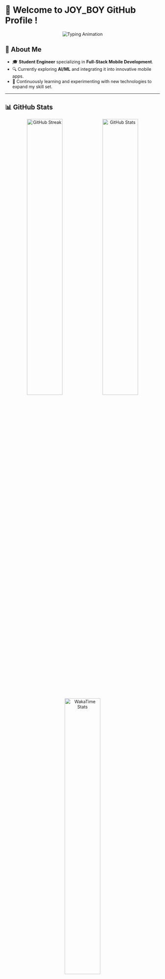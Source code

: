 # 👋 Welcome to JOY_BOY GitHub Profile !

<p align="center">
  <img src="https://readme-typing-svg.demolab.com?font=Fira+Code&weight=600&size=24&duration=3000&pause=1000&color=FF0000&background=FFFFFF00&center=true&vCenter=true&width=600&height=50&lines=Mobile+Full-Stack+Developer;Cross-Platform+%26+Native+Apps;Passionate+About+AI+%26+Innovation;Let's+Build+Something+Amazing!" alt="Typing Animation" />
</p>

## 🌟 About Me

- 🎓 **Student Engineer** specializing in **Full-Stack Mobile Development**.
- 🔍 Currently exploring **AI/ML** and integrating it into innovative mobile apps.
- 🌱 Continuously learning and experimenting with new technologies to expand my skill set.
---

## 📊 GitHub Stats

<p align="center">
  <img src="https://streak-stats.demolab.com?user=aminebenjebli&theme=radical&hide_border=true&fire=DD2727&ring=DD2727&currStreakLabel=DD2727" alt="GitHub Streak" width="48%" />
  <img src="https://github-readme-stats.vercel.app/api?username=aminebenjebli&show_icons=true&theme=radical&hide_border=true" alt="GitHub Stats" width="48%" />
</p>

<p align="center">
  <img src="https://github-readme-stats.vercel.app/api/wakatime?username=aminebenjebli&theme=radical&hide_border=true" alt="WakaTime Stats" width="48%" />
</p>

## 🏆 GitHub Trophies

<p align="center">
  <img src="https://github-profile-trophy.vercel.app/?username=aminebenjebli&theme=radical&margin-w=15&margin-h=15&no-frame=true" alt="GitHub Trophies" width="80%" />
</p>


## 🛠 Skills & Tools

### 🌐 Languages:
<p>
  <img src="https://img.shields.io/badge/-C-00599C?style=flat&logo=c" height="20">
  <img src="https://img.shields.io/badge/-C++-00599C?style=flat&logo=c%2B%2B" height="20">
  <img src="https://img.shields.io/badge/-Java-007396?style=flat&logo=java" height="20">
  <img src="https://img.shields.io/badge/-JavaFX-007396?style=flat&logo=java&logoColor=white" height="20">
  <img src="https://img.shields.io/badge/-Kotlin-0095D5?style=flat&logo=kotlin" height="20">
  <img src="https://img.shields.io/badge/-Swift-FA7343?style=flat&logo=swift" height="20">
  <img src="https://img.shields.io/badge/-Objective_C-438EFF?style=flat&logo=apple" height="20" alt="Objective-C" style="margin-right: 8px;">
  <img src="https://img.shields.io/badge/-Jetpack_Compose-4285F4?style=flat&logo=jetpackcompose" height="20" alt="Jetpack Compose">
  <img src="https://img.shields.io/badge/-Dart-0175C2?style=flat&logo=dart" height="20">
  <img src="https://img.shields.io/badge/-JavaScript-F7DF1E?style=flat&logo=javascript" height="20">
  <img src="https://img.shields.io/badge/-TypeScript-007ACC?style=flat&logo=typescript" height="20">
  <img src="https://img.shields.io/badge/-Python-3776AB?style=flat&logo=python" height="20">
</p>

---

### 🖥️ Web Development:
<p>
  <img src="https://img.shields.io/badge/-React-61DAFB?style=flat&logo=react" height="20">
  <img src="https://img.shields.io/badge/-NestJS-E0234E?style=flat&logo=nestjs" height="20">
  <img src="https://img.shields.io/badge/-Node.js-339933?style=flat&logo=node.js" height="20">
  <img src="https://img.shields.io/badge/-Twig-339933?style=flat&logo=twig" height="20">
  <img src="https://img.shields.io/badge/-HTML5-E34F26?style=flat&logo=html5" height="20">
  <img src="https://img.shields.io/badge/-CSS3-1572B6?style=flat&logo=css3" height="20">
  <img src="https://img.shields.io/badge/-Spring-6DB33F?style=flat&logo=spring&logoColor=white" height="20">
  <img src="https://img.shields.io/badge/-Symfony-000000?style=flat&logo=symfony&logoColor=white" height="20">
  <img src="https://img.shields.io/badge/-PHP-777BB4?style=flat&logo=php&logoColor=white" height="20">
</p>

---

<div style="font-family: system-ui, -apple-system, sans-serif; padding: 20px;">
  <div style="margin-bottom: 24px;">
    <h3 style="color: #333; margin-bottom: 16px;">📱 Cross-Platform Development</h3>
    <p>
      <img src="https://img.shields.io/badge/-React_Native-61DAFB?style=flat&logo=react" height="20" alt="React Native" style="margin-right: 8px;">
      <img src="https://img.shields.io/badge/-Flutter-02569B?style=flat&logo=flutter" height="20" alt="Flutter" style="margin-right: 8px;">
      <img src="https://img.shields.io/badge/-Expo-000020?style=flat&logo=expo" height="20" alt="Expo">
      <img src="https://img.shields.io/badge/-FlutterFlow-0175C2?style=flat&logo=flutter&logoColor=white" height="20">
    </p>
  </div>
  
  <div>
    <h3 style="color: #333; margin-bottom: 16px;">📱 Native Development</h3>
    <p>
      <img src="https://img.shields.io/badge/-iOS_/_Swift-000000?style=flat&logo=apple" height="20" alt="iOS" style="margin-right: 8px;">
      <img src="https://img.shields.io/badge/-Android_/_Kotlin-3DDC84?style=flat&logo=android" height="20" alt="Android">
      <img src="https://img.shields.io/badge/-UIKit-2396F3?style=flat&logo=apple" height="20">
    </p>
  </div>
</div>

---

### 🗄️ Databases:
<p>
  <img src="https://img.shields.io/badge/-MySQL-4479A1?style=flat&logo=mysql" height="20">
  <img src="https://img.shields.io/badge/-PostgreSQL-336791?style=flat&logo=postgresql" height="20">
  <img src="https://img.shields.io/badge/-MongoDB-47A248?style=flat&logo=mongodb" height="20">
  <img src="https://img.shields.io/badge/-Firebase-FFCA28?style=flat&logo=firebase" height="20">
  <img src="https://img.shields.io/badge/-Oracle-F80000?style=flat&logo=oracle&logoColor=white" height="20">
</p>

---

### 🔧 Tools:
#### **DevOps**:
<p>
  <img src="https://img.shields.io/badge/-Docker-2496ED?style=flat&logo=docker" height="20">
  <img src="https://img.shields.io/badge/-CI/CD-000000?style=flat&logo=githubactions" height="20">
</p>

#### **Design Tools**:
<p>
  <img src="https://img.shields.io/badge/-Figma-F24E1E?style=flat&logo=figma" height="20">
  <img src="https://img.shields.io/badge/-Adobe_Photoshop-31A8FF?style=flat&logo=adobe-photoshop" height="20">
  <img src="https://img.shields.io/badge/-Canva-00C4CC?style=flat&logo=canva" height="20">
  <img src="https://img.shields.io/badge/-Lucidchart-FFCC00?style=flat&logo=lucidchart" height="20">
  <img src="https://img.shields.io/badge/-Scene%20Builder-2C5BB4?style=flat&logo=globe&logoColor=white" height="20">
</p>

#### **API Tools**:
<p>
  <img src="https://img.shields.io/badge/-Swagger-85EA2D?style=flat&logo=swagger" height="20">
  <img src="https://img.shields.io/badge/-Postman-FF6C37?style=flat&logo=postman" height="20">
</p>

#### **Project Management Tools**:
<p>
  <img src="https://img.shields.io/badge/-Jira-0052CC?style=flat&logo=jira" height="20">
  <img src="https://img.shields.io/badge/-Trello-0079BF?style=flat&logo=trello" height="20">
  <img src="https://img.shields.io/badge/-Notion-000000?style=flat&logo=notion" height="20">
  <img src="https://img.shields.io/badge/-Mural-FF3366?style=flat&logo=mural" height="20">
</p>

---

## 🌐 Connect with Me:

[![LinkedIn](https://img.shields.io/badge/-LinkedIn-blue?style=flat&logo=linkedin)](https://linkedin.com/in/ben-jebli-amine)
[![Email](https://img.shields.io/badge/-Email-red?style=flat&logo=gmail)](mailto:Mohamedamine.benjebli@esprit.tn)

💡 _"Technology is not just my career choice—it's my playground to innovate, build, and create."_ 💻
